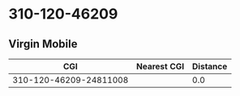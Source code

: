 # 310-120-46209
## Virgin Mobile


| CGI | Nearest CGI | Distance |
|-----|-------------|----------|
| 310-120-46209-24811008 |  | 0.0 |
